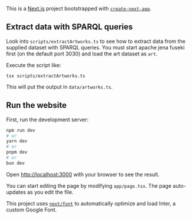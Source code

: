 This is a [Next.js](https://nextjs.org/) project bootstrapped with [`create-next-app`](https://github.com/vercel/next.js/tree/canary/packages/create-next-app).

## Extract data with SPARQL queries

Look into `scripts/extractArtworks.ts` to see how to extract data from the supplied dataset with SPARQL queries. You must start apache jena fuseki first (on the default port 3030) and load the art dataset as `art`.

Execute the script like:

```
tsx scripts/extractArtworks.ts
```

This will put the output in `data/artworks.ts`.

## Run the website

First, run the development server:

```bash
npm run dev
# or
yarn dev
# or
pnpm dev
# or
bun dev
```

Open [http://localhost:3000](http://localhost:3000) with your browser to see the result.

You can start editing the page by modifying `app/page.tsx`. The page auto-updates as you edit the file.

This project uses [`next/font`](https://nextjs.org/docs/basic-features/font-optimization) to automatically optimize and load Inter, a custom Google Font.
